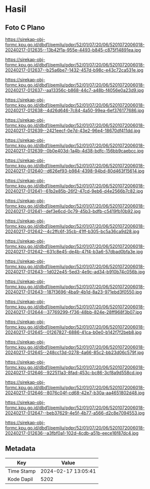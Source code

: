 # Hasil

## Foto C Plano

https://sirekap-obj-formc.kpu.go.id/dbd1/pemilu/pdpr/52/01/07/20/06/5201072006018-20240217-012635--13b42f1a-955e-4493-b845-c875f14891ea.jpg

https://sirekap-obj-formc.kpu.go.id/dbd1/pemilu/pdpr/52/01/07/20/06/5201072006018-20240217-012637--b25a6be7-1432-457d-b98c-e43c72ca531e.jpg

https://sirekap-obj-formc.kpu.go.id/dbd1/pemilu/pdpr/52/01/07/20/06/5201072006018-20240217-012637--aa13356c-b868-44c7-a48b-f4056e0a23d9.jpg

https://sirekap-obj-formc.kpu.go.id/dbd1/pemilu/pdpr/52/01/07/20/06/5201072006018-20240217-012638--4d26d646-7c84-4a50-99ea-6ef376177686.jpg

https://sirekap-obj-formc.kpu.go.id/dbd1/pemilu/pdpr/52/01/07/20/06/5201072006018-20240217-012639--2421eecf-0e7d-43e2-96e4-18670df411dd.jpg

https://sirekap-obj-formc.kpu.go.id/dbd1/pemilu/pdpr/52/01/07/20/06/5201072006018-20240217-012639--0b0e403d-1a4b-4d38-bdfc-156bb9caebcc.jpg

https://sirekap-obj-formc.kpu.go.id/dbd1/pemilu/pdpr/52/01/07/20/06/5201072006018-20240217-012640--d626ef93-b984-4398-94bd-80d463f15614.jpg

https://sirekap-obj-formc.kpu.go.id/dbd1/pemilu/pdpr/52/01/07/20/06/5201072006018-20240217-012641--61b2e85b-26f2-47cd-9eb6-d4e2566b7c82.jpg

https://sirekap-obj-formc.kpu.go.id/dbd1/pemilu/pdpr/52/01/07/20/06/5201072006018-20240217-012641--def3e6cd-0c79-45b3-bdfb-c5419fb10b92.jpg

https://sirekap-obj-formc.kpu.go.id/dbd1/pemilu/pdpr/52/01/07/20/06/5201072006018-20240217-012642--4c2ffc6f-35cb-41ff-b305-bc5a36ca9d28.jpg

https://sirekap-obj-formc.kpu.go.id/dbd1/pemilu/pdpr/52/01/07/20/06/5201072006018-20240217-012642--631c8e45-de4b-47f4-b3a6-57dbad0bfa3e.jpg

https://sirekap-obj-formc.kpu.go.id/dbd1/pemilu/pdpr/52/01/07/20/06/5201072006018-20240217-012643--1d022e45-5ed3-4e9c-ad34-b910b74c056b.jpg

https://sirekap-obj-formc.kpu.go.id/dbd1/pemilu/pdpr/52/01/07/20/06/5201072006018-20240217-012643--187f3696-4ba9-4b1d-8a23-971ebd3f0550.jpg

https://sirekap-obj-formc.kpu.go.id/dbd1/pemilu/pdpr/52/01/07/20/06/5201072006018-20240217-012644--37769299-f736-48bb-824e-28ff968f3b07.jpg

https://sirekap-obj-formc.kpu.go.id/dbd1/pemilu/pdpr/52/01/07/20/06/5201072006018-20240217-012645--01267827-6886-41ca-b0e0-b142f7f2beb8.jpg

https://sirekap-obj-formc.kpu.go.id/dbd1/pemilu/pdpr/52/01/07/20/06/5201072006018-20240217-012645--248cc13d-0278-4a66-85c2-bb23d06c579f.jpg

https://sirekap-obj-formc.kpu.go.id/dbd1/pemilu/pdpr/52/01/07/20/06/5201072006018-20240217-012646--922511a3-8fad-453c-bc86-3cf8a9d558cd.jpg

https://sirekap-obj-formc.kpu.go.id/dbd1/pemilu/pdpr/52/01/07/20/06/5201072006018-20240217-012646--8076c04f-cd68-42e7-b30a-aa4651802d48.jpg

https://sirekap-obj-formc.kpu.go.id/dbd1/pemilu/pdpr/52/01/07/20/06/5201072006018-20240217-012647--beb37629-4e5f-4b77-a566-d2c8e7094553.jpg

https://sirekap-obj-formc.kpu.go.id/dbd1/pemilu/pdpr/52/01/07/20/06/5201072006018-20240217-012636--a3fbf0a1-102d-4cdb-a51b-eece16f87dc4.jpg


## Metadata

| Key        | Value               |
| ---------- | ------------------- |
| Time Stamp | 2024-02-17 13:05:41 |
| Kode Dapil | 5202                |



